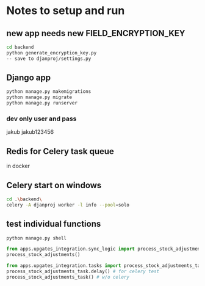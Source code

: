 # Notes to setup and run

## new app needs new FIELD_ENCRYPTION_KEY

```bash
cd backend
python generate_encryption_key.py
-- save to djanproj/settings.py
```

## Django app

```bash
python manage.py makemigrations
python manage.py migrate
python manage.py runserver
```

### dev only user and pass

jakub
jakub123456

## Redis for Celery task queue

in docker

## Celery start on windows

```bash
cd .\backend\
celery -A djanproj worker -l info --pool=solo 
```

## test individual functions

```bash
python manage.py shell
```

```python
from apps.upgates_integration.sync_logic import process_stock_adjustments
process_stock_adjustments()
```

```python
from apps.upgates_integration.tasks import process_stock_adjustments_task
process_stock_adjustments_task.delay() # for celery test
process_stock_adjustments_task() # w/o celery
```


